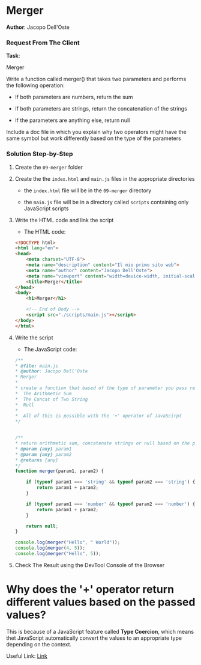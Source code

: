 # Merger

**Author**: Jacopo Dell'Oste 

### Request From The Client

**Task**: 

Merger

Write a function called merger() that takes two parameters and performs the
following operation:

- If both parameters are numbers, return the sum

- If both parameters are strings, return the concatenation of the strings

- If the parameters are anything else, return null

Include a doc file in which you explain why two operators might have the same
symbol but work differently based on the type of the parameters

### Solution Step-by-Step

1. Create the  `09-merger` folder

2. Create the the `index.html` and `main.js` files in the appropriate directories

    * the `index.html` file will be in the `09-merger` directory

    * the `main.js` file will be in a directory called `scripts` containing only JavaScript scripts

3. Write the HTML code and link the script
    
    * The HTML code:

    ```HTML 
    <!DOCTYPE html>
    <html lang="en">
    <head>
        <meta charset="UTF-8">
        <meta name="description" content="Il mio primo sito web">
        <meta name="author" content="Jacopo Dell'Oste">
        <meta name="viewport" content="width=device-width, initial-scale=1.0">
        <title>Merger</title>
    </head>
    <body>
        <h1>Merger</h1>

        <!-- End of Body -->
        <script src="./scripts/main.js"></script>
    </body>
    </html>
    ```

4. Write the script  

    * The JavaScript code:

    ```javascript
    /**
    * @file: main.js
    * @author: Jacopo Dell'Oste
    * Merger
    *
    * create a function that based of the type of parameter you pass return:
    *  The Arithmetic Sum
    *  The Concat of Two String
    *  Null
    * 
    *  All of this is possible with the '+' operator of JavaScirpt
    */


    /**
    * return arithmetic sum, concatenate strings or null based on the parameters 
    * @param {any} param1
    * @param {any} param2
    * @returns {any}
    */
    function merger(param1, param2) {

        if (typeof param1 === 'string' && typeof param2 === 'string') {
            return param1 + param2;  
        }

        if (typeof param1 === 'number' && typeof param2 === 'number') {
            return param1 + param2;  
        }

        return null;
    }

    console.log(merger("Hello", " World"));
    console.log(merger(4, 5));
    console.log(merger("Hello", 5));
    ```

5. Check The Result using the DevTool Console of the Browser

# Why does the '+' operator return different values ​​based on the passed values?

This is because of a JavaScript feature called **Type Coercion**, which means thet JavaScript automatically convert the values ​​to an appropriate type depending on the context.

Useful Link: [Link](https://medium.com/@atuljha2402/understanding-javascript-type-coercion-type-conversion-a2ce84c00331#:~:text=Type%20coercion%20refers%20to%20the,complete%20the%20operation%20or%20comparison.)
